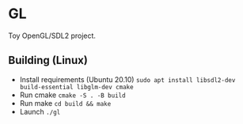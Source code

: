 # GL

Toy OpenGL/SDL2 project.

## Building (Linux)

- Install requirements (Ubuntu 20.10) `sudo apt install libsdl2-dev build-essential libglm-dev cmake`
- Run cmake `cmake -S . -B build`
- Run make `cd build && make`
- Launch `./gl`
